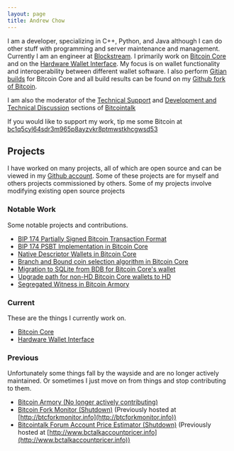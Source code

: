 ```yaml
---
layout: page
title: Andrew Chow
---
```

I am a developer, specializing in C++, Python, and Java although I can do other stuff with programming and server maintenance and management.
Currently I am an engineer at [Blockstream](https://blockstream.com/).
I primarily work on [Bitcoin Core](https://bitcoincore.org) and on the [Hardware Wallet Interface](https://github.com/bitcoin-core/hwi).
My focus is on wallet functionality and interoperability between different wallet software.
I also perform [Gitian builds](_posts/2016-01-23-Gitian-builder.md) for Bitcoin Core and all build results can be found on my [Github fork of Bitcoin](https://github.com/achow101/bitcoin/releases).

I am also the moderator of the [Technical Support](https://bitcointalk.org/index.php?board=4.0) and [Development and Technical Discussion](https://bitcointalk.org/index.php?board=6.0) sections of [Bitcointalk](https://bitcointalk.org)

If you would like to support my work, tip me some Bitcoin at [bc1q5cyl64sdr3m965p8ayzvkr8ptmwstkhcgwsd53](bitcoin:bc1q5cyl64sdr3m965p8ayzvkr8ptmwstkhcgwsd53)

## Projects

I have worked on many projects, all of which are open source and can be viewed in my [Github account](https://github.com/achow101).
Some of these projects are for myself and others projects commissioned by others.
Some of my projects involve modifying existing open source projects

### Notable Work

Some notable projects and contributions.

- [BIP 174 Partially Signed Bitcoin Transaction Format](https://github.com/bitcoin/bips/blob/master/bip-0174.mediawiki)
- [BIP 174 PSBT Implementation in Bitcoin Core](https://github.com/bitcoin/bitcoin/pull/13557)
- [Native Descriptor Wallets in Bitcoin Core](https://github.com/bitcoin/bitcoin/pull/16528)
- [Branch and Bound coin selection algorithm in Bitcoin Core](https://github.com/bitcoin/bitcoin/pull/10637)
- [Migration to SQLite from BDB for Bitcoin Core's wallet](https://github.com/bitcoin/bitcoin/pull/19077)
- [Upgrade path for non-HD Bitcoin Core wallets to HD](https://github.com/bitcoin/bitcoin/pull/12560)
- [Segregated Witness in Bitcoin Armory](https://github.com/goatpig/BitcoinArmory/pull/30)

### Current

These are the things I currently work on.

- [Bitcoin Core](https://github.com/bitcoin/bitcoin)
- [Hardware Wallet Interface](https://github.com/bitcoin-core/hwi)

### Previous

Unfortunately some things fall by the wayside and are no longer actively maintained.
Or sometimes I just move on from things and stop contributing to them.

 - [Bitcoin Armory (No longer actively contributing)](https://github.com/goatpig/BitcoinArmory)
 - [Bitcoin Fork Monitor (Shutdown)](https://github.com/achow101/ForkMonitor) (Previously hosted at [http://btcforkmonitor.info](http://btcforkmonitor.info))
 - [Bitcointalk Forum Account Price Estimator (Shutdown)](https://github.com/achow101/BitcointalkAccountPricer) (Previously hosted at [http://www.bctalkaccountpricer.info](http://www.bctalkaccountpricer.info))
